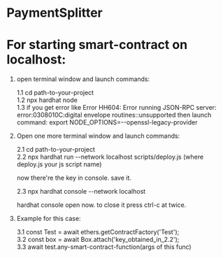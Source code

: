 # PaymentSplitter

# For starting smart-contract on localhost:
1. open terminal window and launch commands:

    1.1 cd path-to-your-project    
    1.2 npx hardhat node    
    1.3 if you get error like Error HH604: Error running JSON-RPC server: error:0308010C:digital envelope routines::unsupported then launch command: export NODE_OPTIONS=--openssl-legacy-provider
    
2. Open one more terminal window and launch commands:

    2.1 cd path-to-your-project  
    2.2 npx hardhat run --network localhost scripts/deploy.js (where deploy.js your js script name)

    now there're the key in console. save it.

    2.3 npx hardhat console --network localhost

    hardhat console open now.
    to close it press ctrl-c at twice.
    

3. Example for this case:
    
    3.1 const Test = await ethers.getContractFactory('Test');  
    3.2 const box = await Box.attach('key_obtained_in_2.2');  
    3.3 await test.any-smart-contract-function(args of this func)
